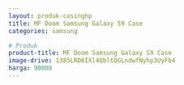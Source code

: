 ```yaml
---
layout: produk-casinghp
title: MF Doom Samsung Galaxy S9 Case
categories: samsung

# Produk
product-title: MF Doom Samsung Galaxy S9 Case
image-drive: 1385LRD6IXl4QbltQGLndwfNyhp3UyFb4
harga: 90000
---
```

